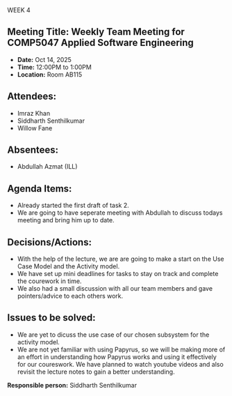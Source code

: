 
WEEK 4

## Meeting Title: Weekly Team Meeting for COMP5047 Applied Software Engineering

- **Date:**  Oct 14, 2025
- **Time:** 12:00PM to 1:00PM
- **Location:** Room AB115

## Attendees:
- Imraz Khan
- Siddharth Senthilkumar
- Willow Fane

## Absentees:
- Abdullah Azmat (ILL)

## Agenda Items:
- Already started the first draft of task 2. 
- We are going to have seperate meeting with Abdullah to discuss todays meeting and bring him up to date.

## Decisions/Actions:
- With the help of the lecture, we are are going to make a start on the Use Case Model and the Activity model.
- We have set up mini deadlines for tasks to stay on track and complete the courework in time.
- We also had a small discussion with all our team members and gave pointers/advice to each others work.
  

## Issues to be solved:
- We are yet to dicuss the use case of our chosen subsystem for the activity model.
- We are not yet familiar with using Papyrus, so we will be making more of an effort in understanding how Papyrus works and using it effectively for our coureswork. We have planned to watch youtube videos and also revisit     the lecture notes to gain a better understanding.


**Responsible person:**  Siddharth Senthilkumar
